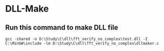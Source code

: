 # DLL-Make

## Run this command to make DLL file
```
gcc -shared -o D:\Study\C\dll\fft_verify_no_complex\test.dll -I C:\MinGW\include -lm D:\Study\C\dll\fft_verify_no_complex\dllmaker.c
```

